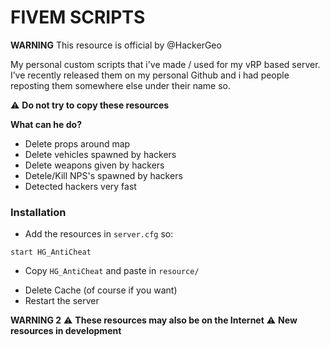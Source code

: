 # FIVEM SCRIPTS

**WARNING**
This resource is official by @HackerGeo 

My personal custom scripts that i've made / used for my vRP based server.
I’ve recently released them on my personal Github and i had people reposting them somewhere else under their name so.

  :warning:  **Do not try to copy these resources**

**What can he do?**
- Delete props around map
- Delete vehicles spawned by hackers
- Delete weapons given by hackers
- Detele/Kill NPS's spawned by hackers
- Detected hackers very fast

### Installation

- Add the resources in `server.cfg` so:
```
start HG_AntiCheat
```

- Copy `HG_AntiCheat` and paste in `resource/` 

<!-- - Turn ON resource -->

- Delete Cache (of course if you want)
- Restart the server

**WARNING 2**
:warning: **These resources may also be on the Internet**
:warning: **New resources in development**
